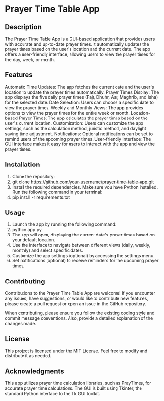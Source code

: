 # Prayer Time Table App
## Description
The Prayer Time Table App is a GUI-based application that provides users with accurate and up-to-date prayer times. It automatically updates the prayer times based on the user's location and the current date. The app offers a user-friendly interface, allowing users to view the prayer times for the day, week, or month.

## Features
Automatic Time Updates: The app fetches the current date and the user's location to update the prayer times automatically.
Prayer Times Display: The app displays the five daily prayer times (Fajr, Dhuhr, Asr, Maghrib, and Isha) for the selected date.
Date Selection: Users can choose a specific date to view the prayer times.
Weekly and Monthly Views: The app provides options to view the prayer times for the entire week or month.
Location-based Prayer Times: The app calculates the prayer times based on the user's current location.
Customization: Users can customize the app settings, such as the calculation method, juristic method, and daylight saving time adjustment.
Notifications: Optional notifications can be set to remind users of the upcoming prayer times.
User-friendly Interface: The GUI interface makes it easy for users to interact with the app and view the prayer times.
## Installation
  1. Clone the repository:
  2. git clone https://github.com/your-username/prayer-time-table-app.git
  3. Install the required dependencies. Make sure you have Python installed. Run the following command in your terminal:
  4. pip inst.ll -r requirements.txt
## Usage
  1. Launch the app by running the following command:
  2. python app.py
  3. The app will open, displaying the current date's prayer times based on your default location.
  4. Use the interface to navigate between different views (daily, weekly, monthly) and select specific dates.
  5. Customize the app settings (optional) by accessing the settings menu.
  6. Set notifications (optional) to receive reminders for the upcoming prayer times.

## Contributing
Contributions to the Prayer Time Table App are welcome! If you encounter any issues, have suggestions, or would like to contribute new features, please create a pull request or open an issue in the GitHub repository.

When contributing, please ensure you follow the existing coding style and commit message conventions. Also, provide a detailed explanation of the changes made.

## License
This project is licensed under the MIT License. Feel free to modify and distribute it as needed.

## Acknowledgments
This app utilizes prayer time calculation libraries, such as PrayTimes, for accurate prayer time calculations.
The GUI is built using Tkinter, the standard Python interface to the Tk GUI toolkit.
